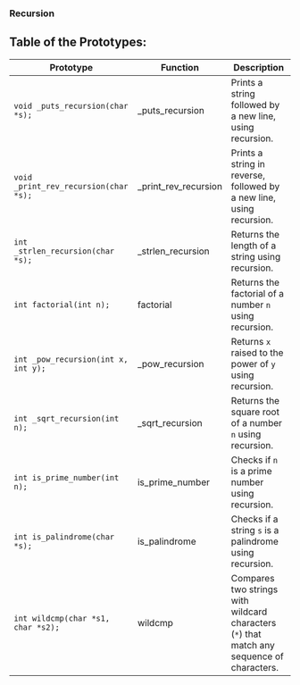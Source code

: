 ### Recursion




## Table of the Prototypes:

| **Prototype** | **Function** | **Description** |
|---------------|--------------|-----------------|
| `void _puts_recursion(char *s);` | _puts_recursion | Prints a string followed by a new line, using recursion. |
| `void _print_rev_recursion(char *s);` | _print_rev_recursion | Prints a string in reverse, followed by a new line, using recursion. |
| `int _strlen_recursion(char *s);` | _strlen_recursion | Returns the length of a string using recursion. |
| `int factorial(int n);` | factorial | Returns the factorial of a number `n` using recursion. |
| `int _pow_recursion(int x, int y);` | _pow_recursion | Returns `x` raised to the power of `y` using recursion. |
| `int _sqrt_recursion(int n);` | _sqrt_recursion | Returns the square root of a number `n` using recursion. |
| `int is_prime_number(int n);` | is_prime_number | Checks if `n` is a prime number using recursion. |
| `int is_palindrome(char *s);` | is_palindrome | Checks if a string `s` is a palindrome using recursion. |
| `int wildcmp(char *s1, char *s2);` | wildcmp | Compares two strings with wildcard characters (`*`) that match any sequence of characters. |



